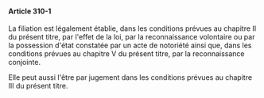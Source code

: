 #### Article 310-1

La filiation est légalement établie, dans les conditions prévues au chapitre II du présent titre, par l'effet de la loi, par la reconnaissance volontaire ou par la possession d'état constatée par un acte de notoriété ainsi que, dans les conditions prévues au chapitre V du présent titre, par la reconnaissance conjointe.

Elle peut aussi l'être par jugement dans les conditions prévues au chapitre III du présent titre.

